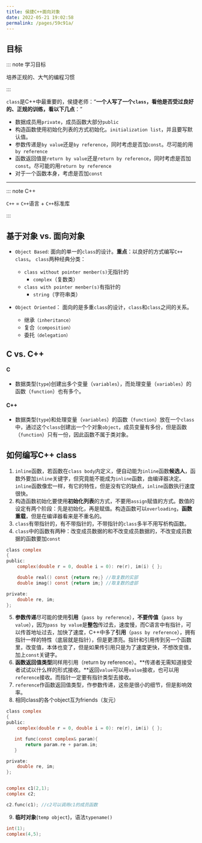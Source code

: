 ```yaml
---
title: 侯捷C++面向对象
date: 2022-05-21 19:02:58
permalink: /pages/59c91a/
---
```


## 目标

::: note 学习目标

培养正规的、大气的编程习惯

:::


`class`是C++中最重要的，侯捷老师：“**一个人写了一个`class`，看他是否受过良好的、正规的训练，看以下几点**：”





<!-- > - 数据成员用`private`，成员函数大部分`public`
> - 构造函数使用初始化列表的方式初始化。`initialization list`，并且要写默认值。
> - 参数传递是`by value`还是`by reference`，同时考虑是否加`const`。尽可能的用`by reference`
> - 函数返回值是`return by value`还是`return by reference`，同时考虑是否加`const`。尽可能的用`return by reference` -->

- 数据成员用`private`，成员函数大部分`public`
- 构造函数使用初始化列表的方式初始化。`initialization list`，并且要写默认值。
- 参数传递是`by value`还是`by reference`，同时考虑是否加`const`。尽可能的用`by reference`
- 函数返回值是`return by value`还是`return by reference`，同时考虑是否加`const`。尽可能的用`return by reference`
- 对于一个函数本身，考虑是否加`const`

----



<!-- > [!TIP]
>
> 1. `inline`函数，若函数在`class body`内定义，便自动能为`inline`函数**候选人**，函数外要加`inline`关键字，但究竟能不能成为`inline`函数，由编译器决定。`inline`函数像宏一样，有它的特性，但是没有它的缺点，`inline`函数执行速度很快。
> 2. 构造函数初始化要使用**初始化列表**的方式，不要用`assign`赋值的方式。数值的设定有两个阶段：先是初始化，再是赋值。构造函数可以`overloading`，**函数重载**，但是在编译器看来是不重名的。
> 3. `class`有带指针的，有不带指针的，不带指针的`class`多半不用写析构函数。
> 4. `class`中的函数有两种：改变成员数据的和不改变成员数据的，不改变成员数据的函数要加`const`
> 5. 参数传递尽可能的使用**引用**（`pass by reference`），**不要传值**（`pass by value`），因为`pass by value`是**整包**传过去，速度慢，而C语言中有指针，可以传首地址过去，加快了速度，C++中多了**引用**（`pass by reference`），拥有指针一样的特性（底层就是指针），但是更漂亮。指针和引用传到另一个函数里，改变值，本体也变了，但是如果传引用只是为了速度更快，不想改变值，加上`const`关键字。
> 6. 同样，函数返回值类型同样用引用（return by reference）。**传递者无需知道接受者试试以什么样的形式接收。**返回`value`可以用`value`接收，也可以用`reference`接收。而指针一定要有指针类型去接收。
> 7. `reference`作函数返回值类型，作参数传递，这些是很小的细节，但是影响效率。
>
> 
 -->

::: note C++

`C++` = `C++`语言 + `C++`标准库

:::

## 基于对象 vs. 面向对象
- `Object Based`: 面向的单一的`class`的设计。**重点**：以良好的方式编写`C++ class`。
`class`两种经典分类：
    - `class without pointer menber(s)`无指针的
        - `complex`（复数类）
    - `class with pointer menber(s)`有指针的
        - `string`（字符串类）

- `Object Oriented`： 面向的是多重`class`的设计，`class`和`class`之间的关系。
    - 继承`（inheritance）`
    - 复合`（composition）`
    - 委托`（delegation）`


## C vs. C++
#### C
- 数据类型(`type`)创建出多个变量（`variables`），而处理变量（`variables`）的函数（`function`）也有多个。

#### C++
- 数据类型(`type`)和处理变量（`variables`）的函数（`function`）放在一个`class`中，通过这个`class`创建出一个个对象`object`，成员变量有多份，但是函数（`function`）只有一份，因此函数不属于类对象。

## 如何编写C++ class
1. `inline`函数，若函数在`class body`内定义，便自动能为`inline`函数**候选人**，函数外要加`inline`关键字，但究竟能不能成为`inline`函数，由编译器决定。`inline`函数像宏一样，有它的特性，但是没有它的缺点，`inline`函数执行速度很快。
2. 构造函数初始化要使用**初始化列表**的方式，不要用`assign`赋值的方式。数值的设定有两个阶段：先是初始化，再是赋值。构造函数可以`overloading`，**函数重载**，但是在编译器看来是不重名的。
3. `class`有带指针的，有不带指针的，不带指针的`class`多半不用写析构函数。
4. `class`中的函数有两种：改变成员数据的和不改变成员数据的，不改变成员数据的函数要加`const`
   
```C
class complex
{
public:
    complex(double r = 0, double i = 0): re(r), im(i) { };

    double real() const {return re;} //取复数的实部
    double imag() const {return im;} //取复数的虚部

private:
    double re, im;
};
```



5. **参数传递**尽可能的使用**引用**（`pass by reference`），**不要传值**（`pass by value`），因为`pass by value`是**整包**传过去，速度慢，而C语言中有指针，可以传首地址过去，加快了速度，C++中多了**引用**（`pass by reference`），拥有指针一样的特性（底层就是指针），但是更漂亮。指针和引用传到另一个函数里，改变值，本体也变了，但是如果传引用只是为了速度更快，不想改变值，加上`const`关键字。
6. **函数返回值类型**同样用引用（return by reference）。**传递者无需知道接受者试试以什么样的形式接收。**返回`value`可以用`value`接收，也可以用`reference`接收。而指针一定要有指针类型去接收。
7. `reference`作函数返回值类型，作参数传递，这些是很小的细节，但是影响效率。
8. 相同class的各个object互为friends（友元）

```C
class complex
{
public:
    complex(double r = 0, double i = 0): re(r), im(i) { };

   int func(const complex& param){
       return param.re + param.im;
   }

private:
    double re, im;
};
```

```C

complex c1(2,1);
complex c2;

c2.func(c1); //c2可以调用c1的成员函数

```
9. **临时对象**(`temp object`)，语法`typename()`
```C
int(1);
complex(4,5);
```
